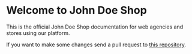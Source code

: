 # Welcome to John Doe Shop

This is the official John Doe Shop documentation for web agencies and stores using our platform.

If you want to make some changes send a pull request to [this repository](https://github.com/JohnDoeShop/documentation).
